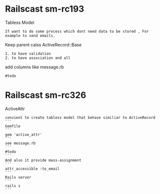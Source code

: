 Railscast sm-rc193
====================
Tabless Model
```
If want to do some process which dont need data to be stored , For example to send emails.
```
Keep parent calss ActiveRecord::Base
```
1. to have validation
2. to have association and all
```
add columns like message.rb
```
#todo
```

Railscast sm-rc326
====================
ActiveAttr
````
convient to create tabless model that behave similiar to ActiveRecord
```
Gemfile
```
gem 'active_attr'
```
see message.rb
```
#todo
```
And also it provide mass-assignment
```
attr_accessible :to_email
```
Rails server
```
rails s
```


